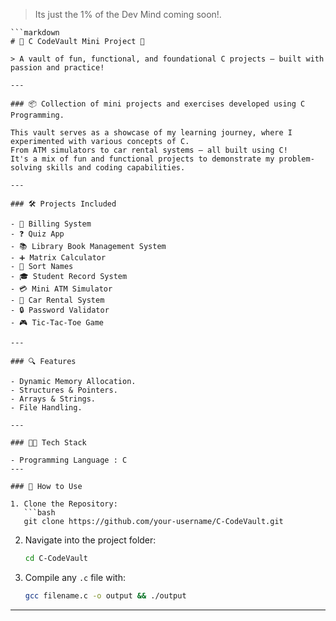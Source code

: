 > Its just the 1% of the Dev Mind coming soon!.
```
```markdown
# 🌟 C CodeVault Mini Project 🚀

> A vault of fun, functional, and foundational C projects — built with passion and practice!

---

### 📦 Collection of mini projects and exercises developed using C Programming.

This vault serves as a showcase of my learning journey, where I experimented with various concepts of C.  
From ATM simulators to car rental systems — all built using C!  
It's a mix of fun and functional projects to demonstrate my problem-solving skills and coding capabilities.

---

### 🛠️ Projects Included

- 🧾 Billing System  
- ❓ Quiz App  
- 📚 Library Book Management System  
- ➕ Matrix Calculator  
- 🧠 Sort Names  
- 🎓 Student Record System  
- 💳 Mini ATM Simulator  
- 🚗 Car Rental System  
- 🔒 Password Validator  
- 🎮 Tic-Tac-Toe Game  

---

### 🔍 Features

- Dynamic Memory Allocation.
- Structures & Pointers.
- Arrays & Strings.
- File Handling.

---

### 🧑‍💻 Tech Stack

- Programming Language : C 
---

### 🚀 How to Use

1. Clone the Repository:
   ```bash
   git clone https://github.com/your-username/C-CodeVault.git
   ```

2. Navigate into the project folder:
   ```bash
   cd C-CodeVault
   ```

3. Compile any `.c` file with:
   ```bash
   gcc filename.c -o output && ./output
   ```

---


